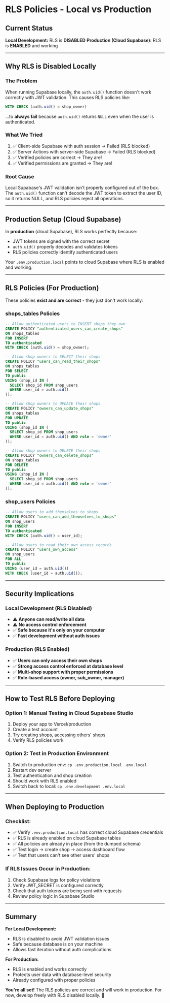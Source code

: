 # RLS Policies - Local vs Production

## Current Status

**Local Development:** RLS is **DISABLED**
**Production (Cloud Supabase):** RLS is **ENABLED** and working

---

## Why RLS is Disabled Locally

### The Problem
When running Supabase locally, the `auth.uid()` function doesn't work correctly with JWT validation. This causes RLS policies like:

```sql
WITH CHECK (auth.uid() = shop_owner)
```

...to **always fail** because `auth.uid()` returns `NULL` even when the user is authenticated.

### What We Tried
1. ✅ Client-side Supabase with auth session → Failed (RLS blocked)
2. ✅ Server Actions with server-side Supabase → Failed (RLS blocked)
3. ✅ Verified policies are correct → They are!
4. ✅ Verified permissions are granted → They are!

### Root Cause
Local Supabase's JWT validation isn't properly configured out of the box. The `auth.uid()` function can't decode the JWT token to extract the user ID, so it returns NULL, and RLS policies reject all operations.

---

## Production Setup (Cloud Supabase)

In **production** (cloud Supabase), RLS works perfectly because:
- JWT tokens are signed with the correct secret
- `auth.uid()` properly decodes and validates tokens
- RLS policies correctly identify authenticated users

Your `.env.production.local` points to cloud Supabase where RLS is enabled and working.

---

## RLS Policies (For Production)

These policies **exist and are correct** - they just don't work locally:

### shops_tables Policies

```sql
-- Allow authenticated users to INSERT shops they own
CREATE POLICY "authenticated_users_can_create_shops"
ON shops_tables
FOR INSERT
TO authenticated
WITH CHECK (auth.uid() = shop_owner);

-- Allow shop owners to SELECT their shops
CREATE POLICY "users_can_read_their_shops"
ON shops_tables
FOR SELECT
TO public
USING (shop_id IN (
  SELECT shop_id FROM shop_users
  WHERE user_id = auth.uid()
));

-- Allow shop owners to UPDATE their shops
CREATE POLICY "owners_can_update_shops"
ON shops_tables
FOR UPDATE
TO public
USING (shop_id IN (
  SELECT shop_id FROM shop_users
  WHERE user_id = auth.uid() AND role = 'owner'
));

-- Allow shop owners to DELETE their shops
CREATE POLICY "owners_can_delete_shops"
ON shops_tables
FOR DELETE
TO public
USING (shop_id IN (
  SELECT shop_id FROM shop_users
  WHERE user_id = auth.uid() AND role = 'owner'
));
```

### shop_users Policies

```sql
-- Allow users to add themselves to shops
CREATE POLICY "users_can_add_themselves_to_shops"
ON shop_users
FOR INSERT
TO authenticated
WITH CHECK (auth.uid() = user_id);

-- Allow users to read their own access records
CREATE POLICY "users_own_access"
ON shop_users
FOR ALL
TO public
USING (user_id = auth.uid())
WITH CHECK (user_id = auth.uid());
```

---

## Security Implications

### Local Development (RLS Disabled)
- ⚠️ **Anyone can read/write all data**
- ⚠️ **No access control enforcement**
- ✅ **Safe because it's only on your computer**
- ✅ **Fast development without auth issues**

### Production (RLS Enabled)
- ✅ **Users can only access their own shops**
- ✅ **Strong access control enforced at database level**
- ✅ **Multi-shop support with proper permissions**
- ✅ **Role-based access (owner, sub_owner, manager)**

---

## How to Test RLS Before Deploying

### Option 1: Manual Testing in Cloud Supabase Studio
1. Deploy your app to Vercel/production
2. Create a test account
3. Try creating shops, accessing others' shops
4. Verify RLS policies work

### Option 2: Test in Production Environment
1. Switch to production env: `cp .env.production.local .env.local`
2. Restart dev server
3. Test authentication and shop creation
4. Should work with RLS enabled
5. Switch back to local: `cp .env.development .env.local`

---

## When Deploying to Production

### Checklist:
- ✅ Verify `.env.production.local` has correct cloud Supabase credentials
- ✅ RLS is already enabled on cloud Supabase tables
- ✅ All policies are already in place (from the dumped schema)
- ✅ Test login → create shop → access dashboard flow
- ✅ Test that users can't see other users' shops

### If RLS Issues Occur in Production:
1. Check Supabase logs for policy violations
2. Verify JWT_SECRET is configured correctly
3. Check that auth tokens are being sent with requests
4. Review policy logic in Supabase Studio

---

## Summary

**For Local Development:**
- RLS is disabled to avoid JWT validation issues
- Safe because database is on your machine
- Allows fast iteration without auth complications

**For Production:**
- RLS is enabled and works correctly
- Protects user data with database-level security
- Already configured with proper policies

**You're all set!** The RLS policies are correct and will work in production. For now, develop freely with RLS disabled locally. 🚀
